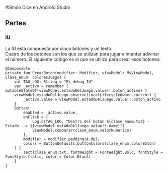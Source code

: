 #Simón Dice en Android Studio

## Partes

### IU
La IU está compuesta por cinco botones y un texto.   
Cuatro de los botones son los que se utilizan para jugar e intentar adivinar el número. El siguiente código es el que se utiliza para crear esos botones:   
````
@Composable
private fun CrearBoton(modifier: Modifier, viewModel: MyViewModel, clase_enum: coloresJuego) {
    val TAG_LOG: String = "Mi_debug_IU"
    var _activo = remember { mutableStateOf(viewModel.estadoDelJuego.value!!.boton_activo) }
    viewModel.estadoDelJuego.observe(LocalLifecycleOwner.current) {
        _activo.value = viewModel.estadoDelJuego.value!!.boton_activo
    }
    Button(
        enabled = _activo.value,
        onClick = {
            Log.d(TAG_LOG, "Dentro del botón ${clase_enum.txt} - Estado --> ${viewModel.estadoDelJuego.value!!.name}")
            viewModel.comparar(clase_enum.valorNumerico)
        },
        modifier = modifier.padding(4.dp),
        colors = ButtonDefaults.buttonColors(clase_enum.colorBoton)
    ) {
        Text(clase_enum.txt, fontWeight = FontWeight.Bold, fontStyle = FontStyle.Italic, color = Color.Black)
    }
}

````
